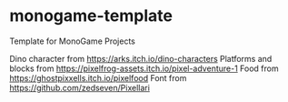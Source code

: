 # monogame-template
Template for MonoGame Projects

Dino character from https://arks.itch.io/dino-characters
Platforms and blocks from https://pixelfrog-assets.itch.io/pixel-adventure-1
Food from https://ghostpixxells.itch.io/pixelfood
Font from https://github.com/zedseven/Pixellari